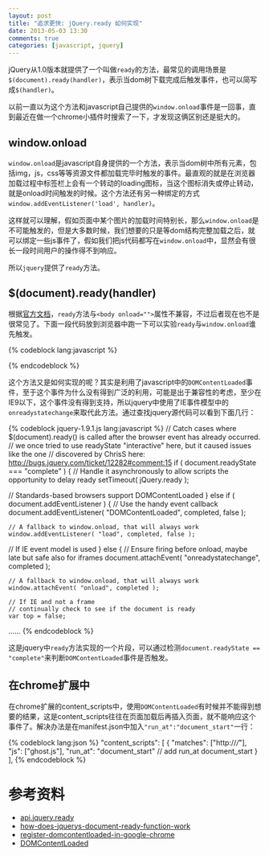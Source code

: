 ```yaml
---
layout: post
title: "追求更快: jQuery.ready 如何实现"
date: 2013-05-03 13:30
comments: true
categories: [javascript, jquery]
---
```


jQuery从1.0版本就提供了一个叫做`ready`的方法，最常见的调用场景是`$(document).ready(handler)`，表示当dom树下载完成后触发事件，也可以简写成`$(handler)`。

以前一直以为这个方法和javascript自己提供的`window.onload`事件是一回事，直到最近在做一个chrome小插件时搜索了一下，才发现这俩区别还是挺大的。

## window.onload

`window.onload`是javascript自身提供的一个方法，表示当dom树中所有元素，包括img，js，css等等资源文件都加载完毕时触发的事件。最直观的就是在浏览器加载过程中标签栏上会有一个转动的loading图标，当这个图标消失或停止转动，就是onload时间触发的时候。这个方法还有另一种绑定的方式`window.addEventListener('load', handler)`。

这样就可以理解，假如页面中某个图片的加载时间特别长，那么`window.onload`是不可能触发的，但是大多数时候，我们想要的只是等dom结构完整加载之后，就可以绑定一些js事件了，假如我们把js代码都写在`window.onload`中，显然会有很长一段时间用户的操作得不到响应。

所以`jquery`提供了`ready`方法。

## $(document).ready(handler)

根据[官方文档](http://api.jquery.com/ready/)，`ready`方法与`<body onload="">`属性不兼容，不过后者现在也不是很常见了。下面一段代码放到浏览器中跑一下可以实验`ready`与`window.onload`谁先触发。

{% codeblock lang:javascript %}
<script>
window.onload = function(){
    alert('window onload');
};
$(document).ready(function(){
    alert('document ready');
});
</script>
{% endcodeblock %}

这个方法又是如何实现的呢？其实是利用了javascript中的`DOMContentLoaded`事件，至于这个事件为什么没有得到广泛的利用，可能是出于兼容性的考虑，至少在IE9以下，这个事件没有得到支持，所以jquery中使用了IE事件模型中的`onreadystatechange`来取代此方法。通过查找jquery源代码可以看到下面几行：

{% codeblock jquery-1.9.1.js lang:javascript %}
// Catch cases where $(document).ready() is called after the browser event has already occurred.
// we once tried to use readyState "interactive" here, but it caused issues like the one
// discovered by ChrisS here: http://bugs.jquery.com/ticket/12282#comment:15
if ( document.readyState === "complete" ) {
    // Handle it asynchronously to allow scripts the opportunity to delay ready
    setTimeout( jQuery.ready );

// Standards-based browsers support DOMContentLoaded
} else if ( document.addEventListener ) {
    // Use the handy event callback
    document.addEventListener( "DOMContentLoaded", completed, false );

    // A fallback to window.onload, that will always work
    window.addEventListener( "load", completed, false );

// If IE event model is used
} else {
    // Ensure firing before onload, maybe late but safe also for iframes
    document.attachEvent( "onreadystatechange", completed );

    // A fallback to window.onload, that will always work
    window.attachEvent( "onload", completed );

    // If IE and not a frame
    // continually check to see if the document is ready
    var top = false;
......
{% endcodeblock %}

这是jquery中`ready`方法实现的一个片段，可以通过检测`document.readyState == "complete"`来判断`DOMContentLoaded`事件是否触发。

## 在chrome扩展中

在chrome扩展的content_scripts中，使用`DOMContentLoaded`有时候并不能得到想要的结果，这是content_scripts往往在页面加载后再插入页面，就不能响应这个事件了。解决办法是在manifest.json中加入`"run_at":"document_start"`一行：

{% codeblock lang:json %}
  "content_scripts": [
    {
      "matches": ["http://*/*"],
      "js": ["ghost.js"],
      "run_at": "document_start"  // add run_at document_start
    }
  ],
{% endcodeblock %}

# 参考资料
* [api.jquery.ready](http://api.jquery.com/ready/)
* [how-does-jquerys-document-ready-function-work](http://stackoverflow.com/questions/5959194/how-does-jquerys-document-ready-function-work)
* [register-domcontentloaded-in-google-chrome](http://stackoverflow.com/questions/5082094/register-domcontentloaded-in-google-chrome)
* [DOMContentLoaded](https://developer.mozilla.org/en-US/docs/DOM/Mozilla_event_reference/DOMContentLoaded)